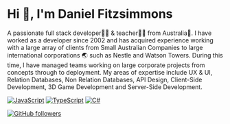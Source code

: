 # Hi 👋, I'm Daniel Fitzsimmons

A passionate full stack developer👨‍💻 & teacher👨‍🏫 from Australia🦘. I have worked as a developer since 2002 and has acquired experience working with a large array of clients from Small Australian Companies to large international corporations 🌏 such as Nestle and Watson Towers. During this time, I have managed teams working on large corporate projects from concepts through to deployment. My areas of expertise include UX & UI, Relation Databases, Non Relation Databases, API Design, Client-Side Development, 3D Game Development and Server-Side Development.

[![JavaScript](https://img.shields.io/badge/javascript-ES6-yellow.svg)](https://www.javascript.com/)
[![TypeScript](https://img.shields.io/badge/typescript-%23007ACC.svg?style=flat&logo=typescript)](https://www.typescriptlang.org/)
[![C#](https://img.shields.io/badge/csharp-%23F05033.svg?style=flat&logo=csharp)](https://docs.microsoft.com/en-us/dotnet/csharp/)

[![GitHub followers](https://img.shields.io/github/followers/your-username?style=social)](https://github.com/your-username)
